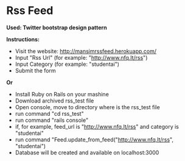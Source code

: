 Rss Feed
============

**Used: Twitter bootstrap design pattern**

**Instructions:**


* Visit the website: http://mansimrssfeed.herokuapp.com/
* Input "Rss Url" (for example: "http://www.nfq.lt/rss")
* Input Category (for example: "studentai")
* Submit the form


**Or**

* Install Ruby on Rails on your mashine
* Download archived rss_test file
* Open console, move to directory where is the rss_test file
* run command "cd rss_test"
* run command "rails console"
* if, for example, feed_url is "http://www.nfq.lt/rss" and category is "studentai"
* run command "Feed.update_from_feed("http://www.nfq.lt/rss", "studentai")
* Database will be created and available on localhost:3000